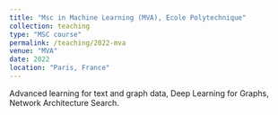 ```yaml
---
title: "Msc in Machine Learning (MVA), Ecole Polytechnique"
collection: teaching
type: "MSC course"
permalink: /teaching/2022-mva
venue: "MVA"
date: 2022 
location: "Paris, France"
---
```


Advanced learning for text and graph data,  Deep Learning for Graphs, Network Architecture Search.